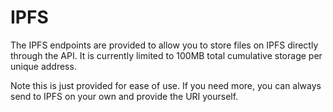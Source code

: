 # IPFS

The IPFS endpoints are provided to allow you to store files on IPFS directly through the API. It is currently limited to 100MB total cumulative storage per unique address.

Note this is just provided for ease of use. If you need more, you can always send to IPFS on your own and provide the URI yourself.
